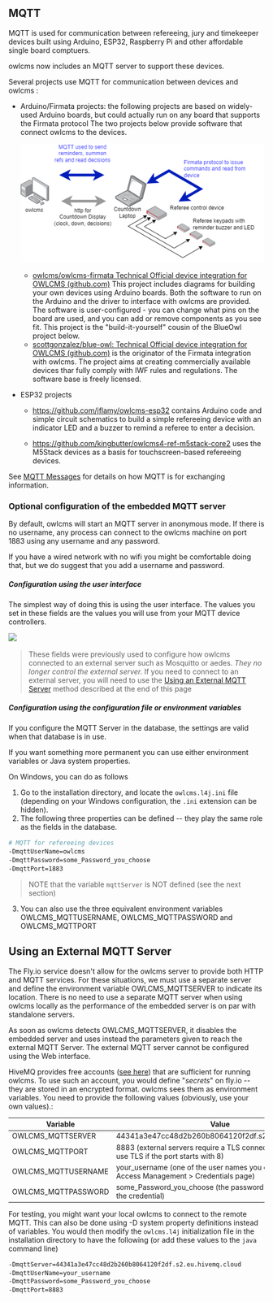 ## MQTT

MQTT is used for communication between refereeing, jury and timekeeper devices built using Arduino, ESP32, Raspberry Pi and other affordable single board comptuers.

owlcms now includes an MQTT server to support these devices.

Several projects use MQTT for communication between devices and owlcms :

- Arduino/Firmata projects: the following projects are based on widely-used Arduino boards, but could actually run on any board that supports the Firmata protocol
  The two projects below provide software that connect owlcms to the devices.

  ![overview.drawio](img/MQTT/overview.drawio.png)

  - [owlcms/owlcms-firmata Technical Official device integration for OWLCMS (github.com)](https://github.com/owlcms/owlcms-firmata)  This project includes diagrams for building your own devices using Arduino boards. Both the software to run on the Arduino and the driver to interface with owlcms are provided. The software is user-configured - you can change what pins on the board are used, and you can add or remove components as you see fit.  This project is the "build-it-yourself" cousin of the BlueOwl project below. 
  - [scottgonzalez/blue-owl: Technical Official device integration for OWLCMS (github.com)](https://github.com/scottgonzalez/blue-owl) is the originator of the Firmata integration with owlcms.  The project aims at creating commercially available devices thar fully comply with IWF rules and regulations.  The software base is freely licensed.

- ESP32 projects

  - https://github.com/jflamy/owlcms-esp32 contains Arduino code and simple circuit schematics to build a simple refereeing device with an indicator LED and a buzzer to remind a referee to enter a decision.  

  - https://github.com/kingbutter/owlcms4-ref-m5stack-core2 uses the M5Stack devices as a basis for touchscreen-based refereeing devices.


See [MQTT Messages](MQTTMessages) for details on how MQTT is for exchanging information.



### Optional configuration of the embedded MQTT server

By default, owlcms will start an MQTT server in anonymous mode. If there is no username,  any process can connect to the owlcms machine on port 1883 using any username and any password.

If you have a wired network with no wifi you might be comfortable doing that, but we do suggest that you add a  username and password.

##### Configuration using the user interface

The simplest way of doing this is using the user interface.  The values you set in these fields are the values you will use from your MQTT device controllers.

![](nimg/2120AdvancedSystemSettings/30.png)

> These fields were previously used to configure how owlcms connected to an external server such as Mosquitto or aedes.  *They no longer control the external server.*  If you need to connect to an external server, you will need to use the [Using an External MQTT Server](#using-an-external-mqtt-server) method described at the end of this page

##### Configuration using the configuration file or environment variables

If you configure the MQTT Server in the database, the settings are valid when that database is in use.

If you want something more permanent you can use either environment variables or Java system properties.

On Windows, you can do as follows

1. Go to the installation directory, and locate the `owlcms.l4j.ini` file (depending on your Windows configuration, the `.ini` extension can be hidden).  
2. The following three properties can be defined -- they play the same role as the fields in the database.

```bash
# MQTT for refereeing devices
-DmqttUserName=owlcms
-DmqttPassword=some_Password_you_choose
-DmqttPort=1883
```

> NOTE that the variable `mqttServer` is NOT defined (see the next section)

3. You can also use the three equivalent environment variables OWLCMS_MQTTUSERNAME, OWLCMS_MQTTPASSWORD and OWLCMS_MQTTPORT



## Using an External MQTT Server

The Fly.io service doesn't allow for the owlcms server to provide both HTTP and MQTT services.  For these situations, we must use a separate server and define the environment variable OWLCMS_MQTTSERVER to indicate its location.  There is no need to use a separate MQTT server when using owlcms locally as the performance of the embedded server is on par with standalone servers.

As soon as owlcms detects OWLCMS_MQTTSERVER, it disables the embedded server and uses instead the parameters given to reach the external MQTT Server.  The external MQTT server cannot be configured using the Web interface.

HiveMQ provides free accounts ([see here](https://console.hivemq.cloud)) that are sufficient for running owlcms.  To use such an account, you would define "*secrets*" on fly.io -- they are stored in an encrypted format.   owlcms sees them as environment variables. You need to provide the following values (obviously, use your own values).:

| Variable            | Value                                                        |
| ------------------- | ------------------------------------------------------------ |
| OWLCMS_MQTTSERVER   | 44341a3e47cc48d2b260b8064120f2df.s2.eu.hivemq.cloud          |
| OWLCMS_MQTTPORT     | 8883 (external servers require a TLS connection, owlcms will use TLS if the port starts with 8) |
| OWLCMS_MQTTUSERNAME | your_username (one of the user names you created using the Access Management > Credentials page) |
| OWLCMS_MQTTPASSWORD | some_Password_you_choose (the password associated with the credential) |

For testing, you might want your local owlcms to connect to the remote MQTT.  This can also be done using -D system property definitions instead of variables.   You would then modify the `owlcms.l4j` initialization file in the installation directory to have the following (or add these values to the `java` command line)

```bash
-DmqttServer=44341a3e47cc48d2b260b8064120f2df.s2.eu.hivemq.cloud
-DmqttUserName=your_username
-DmqttPassword=some_Password_you_choose
-DmqttPort=8883
```

